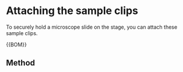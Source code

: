 # Attaching the sample clips

To securely hold a microscope slide on the stage, you can attach these sample clips.

{{BOM}}

## Method
